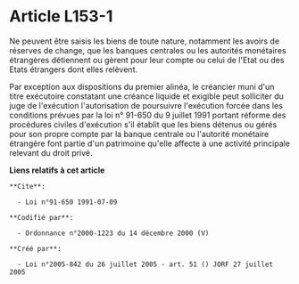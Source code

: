 # Article L153-1

Ne peuvent être saisis les biens de toute nature, notamment les avoirs de réserves de change, que les banques centrales ou
les autorités monétaires étrangères détiennent ou gèrent pour leur compte ou celui de l'Etat ou des Etats étrangers dont
elles relèvent.

Par exception aux dispositions du premier alinéa, le créancier muni d'un titre exécutoire constatant une créance liquide et
exigible peut solliciter du juge de l'exécution l'autorisation de poursuivre l'exécution forcée dans les conditions prévues
par la loi n° 91-650 du 9 juillet 1991 portant réforme des procédures civiles d'exécution s'il établit que les biens détenus
ou gérés pour son propre compte par la banque centrale ou l'autorité monétaire étrangère font partie d'un patrimoine qu'elle
affecte à une activité principale relevant du droit privé.

**Liens relatifs à cet article**

	**Cite**:

	  - Loi n°91-650 1991-07-09

	**Codifié par**:

	  - Ordonnance n°2000-1223 du 14 décembre 2000 (V)

	**Créé par**:

	  - Loi n°2005-842 du 26 juillet 2005 - art. 51 () JORF 27 juillet 2005
